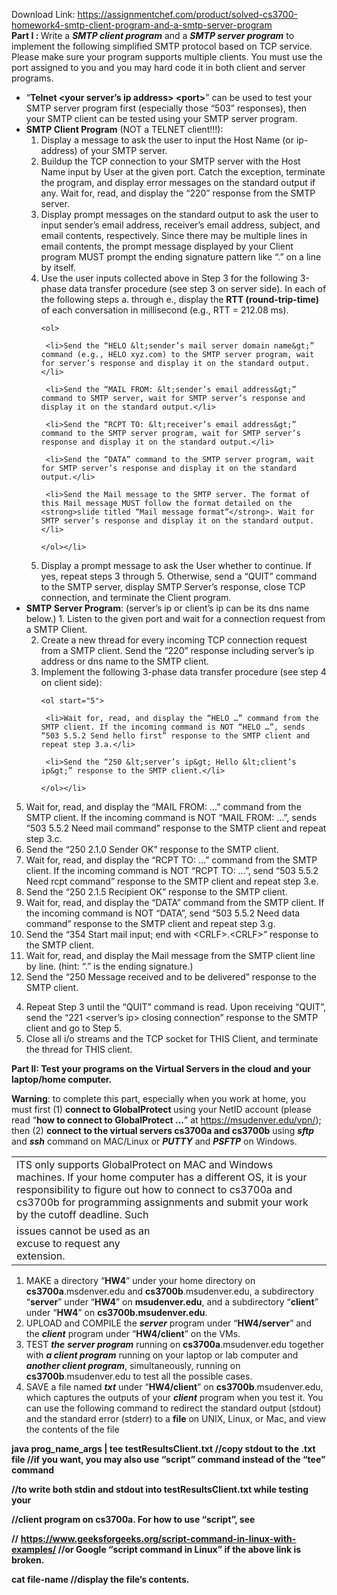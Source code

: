 Download Link: https://assignmentchef.com/product/solved-cs3700-homework4-smtp-client-program-and-a-smtp-server-program
<br>
<strong>Part I : </strong>Write a <strong><em>SMTP client program</em></strong> and a <strong><em>SMTP server program</em></strong> to implement the following simplified SMTP protocol based on TCP service. Please make sure your program supports multiple clients. You must use the port assigned to you and you may hard code it in both client and server programs.

<ul>

 <li>“<strong>Telnet &lt;your server’s ip address&gt; &lt;port&gt;</strong>” can be used to test your SMTP server program first (especially those “503” responses), then your SMTP client can be tested using your SMTP server program.</li>

 <li><strong>SMTP Client Program</strong> (NOT a TELNET client!!!):

  <ol>

   <li>Display a message to ask the user to input the Host Name (or ip-address) of your SMTP server.</li>

   <li>Buildup the TCP connection to your SMTP server with the Host Name input by User at the given port. Catch the exception, terminate the program, and display error messages on the standard output if any. Wait for, read, and display the “220” response from the SMTP server.</li>

   <li>Display prompt messages on the standard output to ask the user to input sender’s email address, receiver’s email address, subject, and email contents, respectively. Since there may be multiple lines in email contents, the prompt message displayed by your Client program MUST prompt the ending signature pattern like “.” on a line by itself.</li>

   <li>Use the user inputs collected above in Step 3 for the following 3-phase data transfer procedure (see step 3 on server side). In each of the following steps a. through e., display the <strong>RTT (round-trip-time)</strong> of each conversation in millisecond (e.g., RTT = 212.08 ms).

    <ol>

     <li>Send the “HELO &lt;sender’s mail server domain name&gt;” command (e.g., HELO xyz.com) to the SMTP server program, wait for server’s response and display it on the standard output.</li>

     <li>Send the “MAIL FROM: &lt;sender’s email address&gt;” command to SMTP server, wait for SMTP server’s response and display it on the standard output.</li>

     <li>Send the “RCPT TO: &lt;receiver’s email address&gt;” command to the SMTP server program, wait for SMTP server’s response and display it on the standard output.</li>

     <li>Send the “DATA” command to the SMTP server program, wait for SMTP server’s response and display it on the standard output.</li>

     <li>Send the Mail message to the SMTP server. The format of this Mail message MUST follow the format detailed on the <strong>slide titled “Mail message format”</strong>. Wait for SMTP server’s response and display it on the standard output.</li>

    </ol></li>

   <li>Display a prompt message to ask the User whether to continue. If yes, repeat steps 3 through 5. Otherwise, send a “QUIT” command to the SMTP server, display SMTP Server’s response, close TCP connection, and terminate the Client program.</li>

  </ol></li>

 <li><strong>SMTP Server Program</strong>: (server’s ip or client’s ip can be its dns name below.) 1. Listen to the given port and wait for a connection request from a SMTP Client.

  <ol start="2">

   <li>Create a new thread for every incoming TCP connection request from a SMTP client. Send the “220” response including server’s ip address or dns name to the SMTP client.</li>

   <li>Implement the following 3-phase data transfer procedure (see step 4 on client side):

    <ol start="5">

     <li>Wait for, read, and display the “HELO …” command from the SMTP client. If the incoming command is NOT “HELO …”, sends “503 5.5.2 Send hello first” response to the SMTP client and repeat step 3.a.</li>

     <li>Send the “250 &lt;server’s ip&gt; Hello &lt;client’s ip&gt;” response to the SMTP client.</li>

    </ol></li>

  </ol></li>

</ul>

<ol start="5">

 <li>Wait for, read, and display the “MAIL FROM: …” command from the SMTP client. If the incoming command is NOT “MAIL FROM: …”, sends “503 5.5.2 Need mail command” response to the SMTP client and repeat step 3.c.</li>

 <li>Send the “250 2.1.0 Sender OK” response to the SMTP client.</li>

 <li>Wait for, read, and display the “RCPT TO: …” command from the SMTP client. If the incoming command is NOT “RCPT TO: …”, send “503 5.5.2 Need rcpt command” response to the SMTP client and repeat step 3.e.</li>

 <li>Send the “250 2.1.5 Recipient OK” response to the SMTP client.</li>

 <li>Wait for, read, and display the “DATA” command from the SMTP client. If the incoming command is NOT “DATA”, send “503 5.5.2 Need data command” response to the SMTP client and repeat step 3.g.</li>

 <li>Send the “354 Start mail input; end with &lt;CRLF&gt;.&lt;CRLF&gt;” response to the SMTP client.</li>

 <li>Wait for, read, and display the Mail message from the SMTP client line by line. (hint: “.” is the ending signature.)</li>

 <li>Send the “250 Message received and to be delivered” response to the SMTP client.</li>

</ol>

<ol start="4">

 <li>Repeat Step 3 until the “QUIT” command is read. Upon receiving “QUIT”, send the “221 &lt;server’s ip&gt; closing connection” response to the SMTP client and go to Step 5.</li>

 <li>Close all i/o streams and the TCP socket for THIS Client, and terminate the thread for THIS client.</li>

</ol>

<strong> </strong>

<strong>Part II: Test your programs on the Virtual Servers in the cloud and your laptop/home computer. </strong>

<strong>Warning</strong>: to complete this part, especially when you work at home, you must first (1) <strong>connect to GlobalProtect </strong>using your NetID account (please read “<strong>how to connect to GlobalProtect …</strong>” at <u>https://msudenver.edu/vpn/</u>); then (2) <strong>connect to the virtual servers cs3700a and cs3700b</strong> using <strong><em>sftp</em></strong> and <strong><em>ssh</em></strong> command on MAC/Linux or <strong><em>PUTTY</em></strong> and <strong><em>PSFTP</em></strong> on Windows.




<table width="720">

 <tbody>

  <tr>

   <td colspan="2" width="720">ITS only supports GlobalProtect on MAC and Windows machines.  If your home computer has a different OS, it is your responsibility to figure out how to connect to cs3700a and cs3700b for programming assignments and submit your work by the cutoff deadline.  Such</td>

  </tr>

  <tr>

   <td width="320">issues cannot be used as an excuse to request any extension.</td>

   <td width="400"><strong> </strong></td>

  </tr>

 </tbody>

</table>

<strong> </strong>

<ol>

 <li>MAKE a directory “<strong>HW4</strong>” under your home directory on <strong>cs3700a</strong>.msdenver.edu and <strong>cs3700b</strong>.msudenver.edu, a subdirectory “<strong>server</strong>” under “<strong>HW4</strong>” on <strong>msudenver.edu</strong>, and a subdirectory “<strong>client</strong>” under “<strong>HW4</strong>” on <strong>cs3700b.msudenver.edu</strong>.</li>

 <li>UPLOAD and COMPILE the <strong><em>server</em></strong> program under “<strong>HW4/server</strong>” and the <strong><em>client</em></strong> program under “<strong>HW4/client</strong>” on the VMs.</li>

 <li>TEST <strong><em>the</em></strong> <strong><em>server program</em></strong> running on <strong>cs3700a</strong>.msudenver.edu together with <strong><em>a client program</em></strong> running on your laptop or lab computer and <strong><em>another client program</em></strong>, simultaneously, running on <strong>cs3700b</strong>.msudenver.edu to test all the possible cases.</li>

 <li>SAVE a file named <strong><em>txt</em></strong> under “<strong>HW4/client</strong>” on <strong>cs3700b</strong>.msudenver.edu, which captures the outputs of your <strong><em>client</em></strong> program when you test it. You can use the following command to redirect the standard output (stdout) and the standard error (stderr) to a <strong>file</strong> on UNIX, Linux, or Mac, and view the contents of the file</li>

</ol>

<strong>java prog_name_args | tee testResultsClient.txt //copy stdout to the .txt file  //if you want, you may also use “script” command instead of the “tee” command </strong>

<strong>     //to write both stdin and stdout into testResultsClient.txt while testing your </strong>

<strong>      //client program on cs3700a.  For how to use “script”, see  </strong>

<strong> //</strong> <strong><u>https://www.geeksforgeeks.org/script-command-in-linux-with-examples/</u></strong><strong>  //or Google “script command in Linux” if the above link is broken. </strong>

<strong>cat file-name     //display the file’s contents.    </strong>